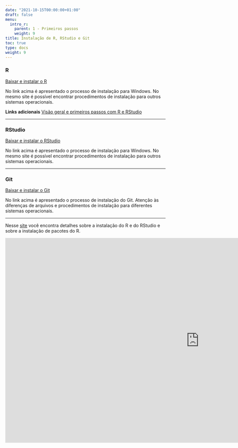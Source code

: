 ```yaml
---
date: "2021-10-15T00:00:00+01:00"
draft: false
menu:
  intro_r:
    parent: 1 - Primeiros passos
    weight: 9
title: Instalação de R, RStudio e Git
toc: true
type: docs
weight: 9
---
```


### R   

[Baixar e instalar o R](https://cran.r-project.org/bin/windows/base/)

No link acima é apresentado o processo de instalação para Windows. No mesmo site é possível encontrar procedimentos de instalação para outros sistemas operacionais. 

**Links adicionais**
[Visão geral e primeiros passos com R e RStudio](https://rpubs.com/cassiorampinelli/488999)

----
   
### RStudio

[Baixar e instalar o RStudio](https://rstudio.com/products/rstudio/download/)

No link acima é apresentado o processo de instalação para Windows. No mesmo site é possível encontrar procedimentos de instalação para outros sistemas operacionais. 

----

### Git

[Baixar e instalar o Git](https://git-scm.com/book/en/v2/Getting-Started-Installing-Git)

No link acima é apresentado o processo de instalação do Git. Atenção às diferenças de arquivos e procedimentos de instalação para diferentes sistemas operacionais. 

----

Nesse [site](https://www.curso-r.com/material/instalacao/) você encontra detalhes sobre a instalação do R e do RStudio e sobre a instalação de pacotes do R. 

<iframe width="1218" height="645" src="https://www.youtube.com/embed/QCV0EaUMtxM?list=PLqDTVtdD-5aOczVvI_Ga_1qKFtYof5XGB" title="YouTube video player" frameborder="0" allow="accelerometer; autoplay; clipboard-write; encrypted-media; gyroscope; picture-in-picture" allowfullscreen></iframe>



